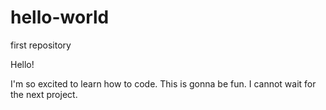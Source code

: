 # hello-world
first repository

Hello!

I'm so excited to learn how to code. This is gonna be fun. I cannot wait for the next project. 

